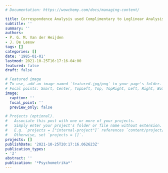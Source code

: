 ```yaml
---
# Documentation: https://wowchemy.com/docs/managing-content/

title: Correspondence Analysis used Complimentary to Loglinear Analysis
subtitle: ''
summary: ''
authors:
- P. G. M. Van der Heijden
- J. De Leeuw
tags: []
categories: []
date: '1985-01-01'
lastmod: 2021-10-25T16:17:16-04:00
featured: false
draft: false

# Featured image
# To use, add an image named `featured.jpg/png` to your page's folder.
# Focal points: Smart, Center, TopLeft, Top, TopRight, Left, Right, BottomLeft, Bottom, BottomRight.
image:
  caption: ''
  focal_point: ''
  preview_only: false

# Projects (optional).
#   Associate this post with one or more of your projects.
#   Simply enter your project's folder or file name without extension.
#   E.g. `projects = ["internal-project"]` references `content/project/deep-learning/index.md`.
#   Otherwise, set `projects = []`.
projects: []
publishDate: '2021-10-25T20:17:16.062623Z'
publication_types:
- '2'
abstract: ''
publication: '*Psychometrika*'
---
```

